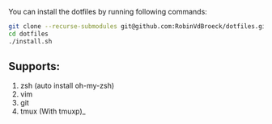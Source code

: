 You can install the dotfiles by running following commands:

```bash
git clone --recurse-submodules git@github.com:RobinVdBroeck/dotfiles.git
cd dotfiles
./install.sh
```

## Supports:
1. zsh (auto install oh-my-zsh)
2. vim
3. git
4. tmux (With tmuxp)_
